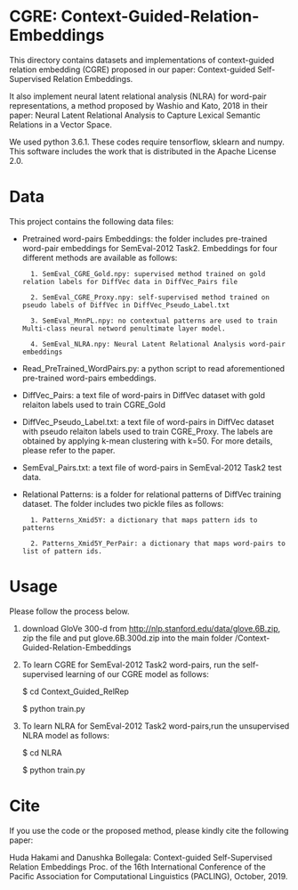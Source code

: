 # CGRE: Context-Guided-Relation-Embeddings
This directory contains datasets and implementations of context-guided relation embedding (CGRE) proposed in our paper: Context-guided Self-Supervised Relation Embeddings.

It also implement neural latent relational analysis (NLRA) for word-pair representations, a method proposed by Washio and Kato, 2018 in their paper: Neural Latent Relational Analysis to Capture Lexical Semantic Relations in a Vector Space.

We used python 3.6.1.
These codes require tensorflow, sklearn and numpy.
This software includes the work that is distributed in the Apache License 2.0.
# Data
This project contains the following data files:
- Pretrained word-pairs Embeddings: the folder includes pre-trained word-pair embeddings for SemEval-2012 Task2. Embeddings for four different methods are available as follows:

        1. SemEval_CGRE_Gold.npy: supervised method trained on gold relation labels for DiffVec data in DiffVec_Pairs file
        
        2. SemEval_CGRE_Proxy.npy: self-supervised method trained on pseudo labels of DiffVec in DiffVec_Pseudo_Label.txt
        
        3. SemEval_MnnPL.npy: no contextual patterns are used to train Multi-class neural netword penultimate layer model. 
        
        4. SemEval_NLRA.npy: Neural Latent Relational Analysis word-pair embeddings 
        
- Read_PreTrained_WordPairs.py: a python script to read aforementioned pre-trained word-pairs embeddings. 
- DiffVec_Pairs: a text file of word-pairs in DiffVec dataset with gold relaiton labels used to train CGRE_Gold
- DiffVec_Pseudo_Label.txt: a text file of word-pairs in DiffVec dataset with pseudo relaiton labels used to train CGRE_Proxy. The labels are obtained by applying k-mean clustering with k=50. For more details, please refer to the paper. 
- SemEval_Pairs.txt: a text file of word-pairs in SemEval-2012 Task2 test data. 
- Relational Patterns: is a folder for relational patterns of DiffVec training dataset. The folder includes two pickle files as follows:

        1. Patterns_Xmid5Y: a dictionary that maps pattern ids to patterns  
        
        2. Patterns_Xmid5Y_PerPair: a dictionary that maps word-pairs to list of pattern ids. 

        
# Usage
Please follow the process below.

1. download GloVe 300-d from http://nlp.stanford.edu/data/glove.6B.zip, zip the file and put glove.6B.300d.zip into the main folder /Context-Guided-Relation-Embeddings

1. To learn CGRE for SemEval-2012 Task2 word-pairs, run the self-supervised learning of our CGRE model as follows:

    $ cd Context_Guided_RelRep

    $ python train.py

2. To learn NLRA for SemEval-2012 Task2 word-pairs,run the unsupervised NLRA model as follows:

    $ cd NLRA

    $ python train.py

# Cite
If you use the code or the proposed method, please kindly cite the following paper: 

Huda Hakami and Danushka Bollegala: Context-guided Self-Supervised Relation Embeddings Proc. of the 16th International Conference of the Pacific Association for Computational Linguistics (PACLING), October, 2019.
